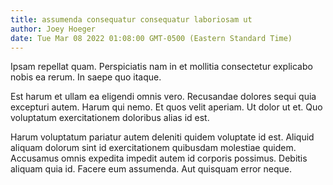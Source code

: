 ```yaml
---
title: assumenda consequatur consequatur laboriosam ut
author: Joey Hoeger
date: Tue Mar 08 2022 01:08:00 GMT-0500 (Eastern Standard Time)
---
```

Ipsam repellat quam. Perspiciatis nam in et mollitia consectetur explicabo nobis ea rerum. In saepe quo itaque.

 Est harum et ullam ea eligendi omnis vero. Recusandae dolores sequi quia excepturi autem. Harum qui nemo. Et quos velit aperiam. Ut dolor ut et. Quo voluptatum exercitationem doloribus alias id est.

 Harum voluptatum pariatur autem deleniti quidem voluptate id est. Aliquid aliquam dolorum sint id exercitationem quibusdam molestiae quidem. Accusamus omnis expedita impedit autem id corporis possimus. Debitis aliquam quia id. Facere eum assumenda. Aut quisquam error neque.